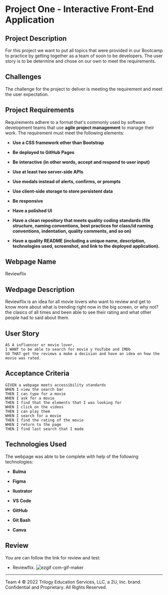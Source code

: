 # Project One -  Interactive Front-End Application

## Project Description

For this project we want to put all topics that were provided in our Bootcamp to practice by getting together as a team of soon to be developers. 
The user story is to be determine and chose on our own to meet the requirements.

## Challenges

The challenge for the project to deliver is meeting the requirement and meet the user expectation.

## Project Requirements

Requirements adhere to a format that's commonly used by software development teams that use **agile project management** to manage their work. 
The requirement must meet the following elements:

* **Use a CSS framework other than Bootstrap** 

* **Be deployed to GitHub Pages** 

* **Be interactive (in other words, accept and respond to user input)**

* **Use at least two server-side APIs**

* **Use modals instead of alerts, confirms, or prompts**

* **Use client-side storage to store persistent data**

* **Be responsive**

* **Have a polished UI**

* **Have a clean repository that meets quality coding standards (file structure, naming conventions, best practices for class/id naming conventions, indentation, quality comments, and so on)**

* **Have a quality README (including a unique name, description, technologies used, screenshot, and link to the deployed application).**

## Webpage Name

Reviewflix

## Wedpage Description

Reviewflix is an idea for all movie lovers who want to review and get to know more about what is trending right now in the big screen, or why not? the clasics of all times and been able to see their rating and what other people had to said about them.

## User Story

```
AS A influencer or movie lover,
I WANT to be able to search for movie y YouTube and IMDb
SO THAT get the reviews a make a decision and have an idea on how the movie was rated.
```

## Acceptance Criteria

```
GIVEN a webpage meets accessibility standards
WHEN I view the search bar
THEN I can type for a movie
WHEN I ask for a movie
THEN I find that the elements that I was looking for
WHEN I click on the videos
THEN I can play them
WHEN I search for a movie
THEN I find the rating of the movie
WHEN I return to the page
THEN I find last search that I made
```

## Technologies Used

The webpage was able to be complete with help of the following technologies: 

* **Bulma** 

* **Figma** 

* **Ilustrator** 

* **VS Code** 

* **GitHub** 

* **Git Bash** 

* **Canva** 


## Review

You are can follow the link for review and test:

* Reviewflix.
![ezgif com-gif-maker](https://user-images.githubusercontent.com/107210806/183534108-2ce2feed-b78f-4a06-a185-1ee2b107d0f6.gif)


---
Team 4
© 2022 Trilogy Education Services, LLC, a 2U, Inc. brand. Confidential and Proprietary. All Rights Reserved.
